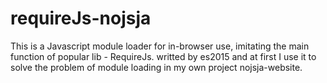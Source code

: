 # requireJs-nojsja
This is a Javascript module loader for in-browser use, imitating the main function  of popular lib - RequireJs. writted by es2015 and at first I use it to solve the problem of module loading in my own project nojsja-website.
